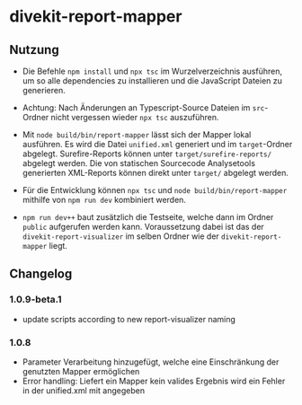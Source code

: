 # divekit-report-mapper

## Nutzung

* Die Befehle `npm install` und `npx tsc` im Wurzelverzeichnis ausführen, um so alle dependencies zu installieren und
  die JavaScript Dateien zu generieren.

* Achtung: Nach Änderungen an Typescript-Source Dateien im `src`-Ordner nicht vergessen wieder `npx tsc` auszuführen.

* Mit `node build/bin/report-mapper` lässt sich der Mapper lokal ausführen. Es wird die Datei `unified.xml` generiert
  und im `target`-Ordner abgelegt. Surefire-Reports können unter `target/surefire-reports/` abgelegt werden. Die von
  statischen Sourcecode Analysetools generierten XML-Reports können direkt unter `target/` abgelegt werden.

* Für die Entwicklung können `npx tsc` und `node build/bin/report-mapper` mithilfe von `npm run dev` kombiniert werden.

* `npm run dev++` baut zusätzlich die Testseite, welche dann im Ordner `public` aufgerufen werden kann. Voraussetzung
  dabei ist das der `divekit-report-visualizer` im selben Ordner wie der `divekit-report-mapper` liegt.

## Changelog

### 1.0.9-beta.1
- update scripts according to new report-visualizer naming

### 1.0.8

- Parameter Verarbeitung hinzugefügt, welche eine Einschränkung der genutzten Mapper ermöglichen
- Error handling: Liefert ein Mapper kein valides Ergebnis wird ein Fehler in der unified.xml mit angegeben 
